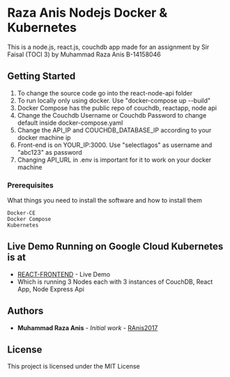 # Raza Anis Nodejs Docker & Kubernetes

This is a node.js, react.js, couchdb app made for an assignment by 
Sir Faisal (TOCI 3) by Muhammad Raza Anis B-14158046

## Getting Started

1. To change the source code go into the react-node-api folder
2. To run locally only using docker. Use "docker-compose up --build"
3. Docker Compose has the public repo of couchdb, reactapp, node api
4. Change the Couchdb Username or Couchdb Password to change default inside docker-compose.yaml
5. Change the API_IP and COUCHDB_DATABASE_IP according to your docker machine ip
6. Front-end is on YOUR_IP:3000. Use "selectlagos" as username and "abc123" as password
7. Changing API_URL in .env is important for it to work on your docker machine

### Prerequisites

What things you need to install the software and how to install them

```
Docker-CE
Docker Compose
Kubernetes

```


## Live Demo Running on Google Cloud Kubernetes is at 

* [REACT-FRONTEND](http://35.231.135.101:3000/) - Live Demo
* Which is running 3 Nodes each with 3 instances of CouchDB, React App, Node Express Api

## Authors

* **Muhammad Raza Anis** - *Initial work* - [RAnis2017](https://github.com/RAnis2017)

## License

This project is licensed under the MIT License 

